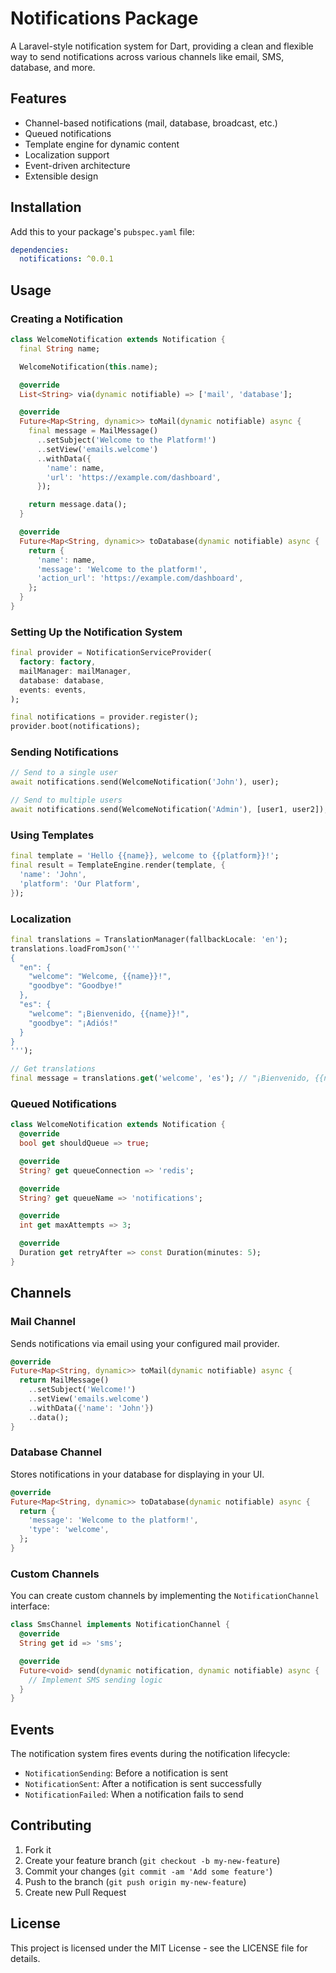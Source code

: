 # Notifications Package

A Laravel-style notification system for Dart, providing a clean and flexible way to send notifications across various channels like email, SMS, database, and more.

## Features

- Channel-based notifications (mail, database, broadcast, etc.)
- Queued notifications
- Template engine for dynamic content
- Localization support
- Event-driven architecture
- Extensible design

## Installation

Add this to your package's `pubspec.yaml` file:

```yaml
dependencies:
  notifications: ^0.0.1
```

## Usage

### Creating a Notification

```dart
class WelcomeNotification extends Notification {
  final String name;

  WelcomeNotification(this.name);

  @override
  List<String> via(dynamic notifiable) => ['mail', 'database'];

  @override
  Future<Map<String, dynamic>> toMail(dynamic notifiable) async {
    final message = MailMessage()
      ..setSubject('Welcome to the Platform!')
      ..setView('emails.welcome')
      ..withData({
        'name': name,
        'url': 'https://example.com/dashboard',
      });

    return message.data();
  }

  @override
  Future<Map<String, dynamic>> toDatabase(dynamic notifiable) async {
    return {
      'name': name,
      'message': 'Welcome to the platform!',
      'action_url': 'https://example.com/dashboard',
    };
  }
}
```

### Setting Up the Notification System

```dart
final provider = NotificationServiceProvider(
  factory: factory,
  mailManager: mailManager,
  database: database,
  events: events,
);

final notifications = provider.register();
provider.boot(notifications);
```

### Sending Notifications

```dart
// Send to a single user
await notifications.send(WelcomeNotification('John'), user);

// Send to multiple users
await notifications.send(WelcomeNotification('Admin'), [user1, user2]);
```

### Using Templates

```dart
final template = 'Hello {{name}}, welcome to {{platform}}!';
final result = TemplateEngine.render(template, {
  'name': 'John',
  'platform': 'Our Platform',
});
```

### Localization

```dart
final translations = TranslationManager(fallbackLocale: 'en');
translations.loadFromJson('''
{
  "en": {
    "welcome": "Welcome, {{name}}!",
    "goodbye": "Goodbye!"
  },
  "es": {
    "welcome": "¡Bienvenido, {{name}}!",
    "goodbye": "¡Adiós!"
  }
}
''');

// Get translations
final message = translations.get('welcome', 'es'); // "¡Bienvenido, {{name}}!"
```

### Queued Notifications

```dart
class WelcomeNotification extends Notification {
  @override
  bool get shouldQueue => true;

  @override
  String? get queueConnection => 'redis';

  @override
  String? get queueName => 'notifications';

  @override
  int get maxAttempts => 3;

  @override
  Duration get retryAfter => const Duration(minutes: 5);
}
```

## Channels

### Mail Channel

Sends notifications via email using your configured mail provider.

```dart
@override
Future<Map<String, dynamic>> toMail(dynamic notifiable) async {
  return MailMessage()
    ..setSubject('Welcome!')
    ..setView('emails.welcome')
    ..withData({'name': 'John'})
    ..data();
}
```

### Database Channel

Stores notifications in your database for displaying in your UI.

```dart
@override
Future<Map<String, dynamic>> toDatabase(dynamic notifiable) async {
  return {
    'message': 'Welcome to the platform!',
    'type': 'welcome',
  };
}
```

### Custom Channels

You can create custom channels by implementing the `NotificationChannel` interface:

```dart
class SmsChannel implements NotificationChannel {
  @override
  String get id => 'sms';

  @override
  Future<void> send(dynamic notification, dynamic notifiable) async {
    // Implement SMS sending logic
  }
}
```

## Events

The notification system fires events during the notification lifecycle:

- `NotificationSending`: Before a notification is sent
- `NotificationSent`: After a notification is sent successfully
- `NotificationFailed`: When a notification fails to send

## Contributing

1. Fork it
2. Create your feature branch (`git checkout -b my-new-feature`)
3. Commit your changes (`git commit -am 'Add some feature'`)
4. Push to the branch (`git push origin my-new-feature`)
5. Create new Pull Request

## License

This project is licensed under the MIT License - see the LICENSE file for details.
